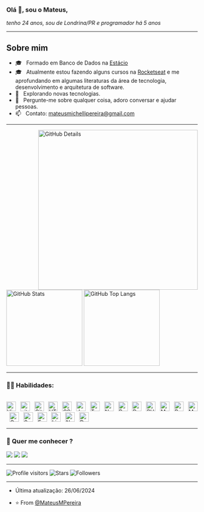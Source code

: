 ### Olá :wave:, sou o <b>Mateus</b>,
</div>
<div align="justify">
<i>tenho 24 anos, sou de Londrina/PR e programador há 5 anos </i>
</div>

-----

## Sobre mim

- :mortar_board: &nbsp; Formado em Banco de Dados na <a href="https://estacio.br/" target="_black">Estácio</a>
- :mortar_board: &nbsp; Atualmente estou fazendo alguns cursos na <a href="https://www.rocketseat.com.br/" target="_black">Rocketseat</a> e me aprofundando em algumas literaturas da área de tecnologia, desenvolvimento e arquitetura de software.
- :thinking: &nbsp; Explorando novas tecnologias.
- :speech_balloon: &nbsp; Pergunte-me sobre qualquer coisa, adoro conversar e ajudar pessoas.
- :mailbox: &nbsp; Contato: mateusmichellipereira@gmail.com

-----

<div>
<img align="right" alt="GitHub Details" width="420px" src="http://github-profile-summary-cards.vercel.app/api/cards/profile-details?username=MateusMPereira&theme=github_dark"/>
<img alt="GitHub Stats" width="200px" src="http://github-profile-summary-cards.vercel.app/api/cards/stats?username=MateusMPereira&theme=github_dark"/>
<img alt="GitHub Top Langs" width="200px" src="http://github-profile-summary-cards.vercel.app/api/cards/repos-per-language?username=MateusMPereira&theme=github_dark"/>
</div>

-----

### :man_technologist: Habilidades:
  
<br />
<div align="left">
<img src="https://img.shields.io/badge/VS%20Code-282C34?logo=visual-studio-code&logoColor=007ACC" alt="Visual Studio Code logo" title="Visual Studio Code" height="25" />
&nbsp;
<img src="https://img.shields.io/badge/git-282C34?logo=git&logoColor=F05032" alt="git logo" title="git" height="25" />
&nbsp;
<img src="https://img.shields.io/badge/Github-282C34?logo=Github&logoColor=ffffff" alt="Github logo" title="Github" height="25" />
&nbsp;
<img src="https://img.shields.io/badge/HTML5-282C34?logo=html5&logoColor=E34F26" alt="HTML5 logo" title="HTML5" height="25" />
&nbsp;
<img src="https://img.shields.io/badge/CSS3-282C34?logo=css3&logoColor=1572B6" alt="CSS3 logo" title="CSS3" height="25" />
&nbsp;
<img src="https://img.shields.io/badge/JavaScript-282C34?logo=javascript&logoColor=F7DF1E" alt="JavaScript logo" title="JavaScript" height="25" />
&nbsp;
<img src="https://img.shields.io/badge/TypeScript-282C34?logo=typescript&logoColor=3178C6" alt="TypeScript logo" title="TypeScript" height="25" />
&nbsp;
<img src="https://img.shields.io/badge/Node.js-282C34?logo=node.js&logoColor=339933" alt="Node.js logo" title="Node.js" height="25" />
&nbsp;
<img src="https://img.shields.io/badge/Python-282C34?logo=Python&logoColor=3776AB" alt="Python logo" title="Python" height="25" />
&nbsp;
<img src="https://img.shields.io/badge/Delphi-282C34?logo=Delphi&logoColor=ee1f35" alt="Delphi logo" title="Delphi" height="25" />
&nbsp;
<img src="https://img.shields.io/badge/PHP-282C34?logo=PHP&logoColor=777bb4" alt="PHP logo" title="PHP" height="25" />
&nbsp;
<img src="https://img.shields.io/badge/MongoDB-282C34?logo=mongodb&logoColor=47A248" alt="MongoDB logo" title="MongoDB" height="25" />
&nbsp;
<img src="https://img.shields.io/badge/PostgreSQL-282C34?logo=PostgreSQL&logoColor=4169E1" alt="PostgreSQL logo" title="PostgreSQL" height="25" />
&nbsp;
<img src="https://img.shields.io/badge/MySQL-282C34?logo=MySQL&logoColor=e77700" alt="MySQL logo" title="MySQL" height="25" />
&nbsp;
<img src="https://img.shields.io/badge/Oracle-282C34?logo=Oracle&logoColor=f80000" alt="Oracle logo" title="Oracle" height="25" />
&nbsp;
<img src="https://img.shields.io/badge/Spring-282C34?logo=Spring&logoColor=6db33f" alt="Spring Boot logo" title="Spring Boot" height="25" />
&nbsp;
<img src="https://img.shields.io/badge/Express-282C34?logo=express&logoColor=FFFFFF" alt="Express.js logo" title="Express.js" height="25" />
&nbsp;
<img src="https://img.shields.io/badge/Linux-282C34?logo=Linux&logoColor=FFFFFF" alt="Linux logo" title="Linux" height="25" />
&nbsp;
<img src="https://img.shields.io/badge/Nginx-282C34?logo=Nginx&logoColor=009639" alt="Nginx logo" title="Nginx" height="25" />
&nbsp;
<img src="https://img.shields.io/badge/Docker-282C34?logo=Docker&logoColor=2496ed" alt="Docker logo" title="Docker" height="25" />

</div>
  
-----
 
### :speech_balloon: Quer me conhecer ?
<div> 
  <a href="https://www.instagram.com/mateusm.dev/" target="_blank"><img src="https://img.shields.io/badge/-Instagram-%23E4405F?style=for-the-badge&logo=instagram&logoColor=white" target="_blank"></a> 
  <a href="https://www.linkedin.com/in/mateusmp/" target="_blank"><img src="https://img.shields.io/badge/-LinkedIn-%230077B5?style=for-the-badge&logo=linkedin&logoColor=white" target="_blank"></a> 
<a href="https://discord.gg/yPVV6HN6" target="_blank"><img src="https://img.shields.io/badge/-Discord-%230077B5?style=for-the-badge&logo=Discord&logoColor=white" target="_blank"></a> 
 
-----

<div>  
<img alt="Profile visitors" src="https://komarev.com/ghpvc/?username=MateusMPereira"/>
<img alt="Stars" src="https://img.shields.io/github/stars/MateusMPereira?style=social"/>
<img alt="Followers" src="https://img.shields.io/github/followers/MateusMPereira?style=social"/>
</div>
  
-----
 
- Última atualização: 26/06/2024
  
- ⭐️ From [@MateusMPereira](https://github.com/MateusMPereira)
 
</div>
